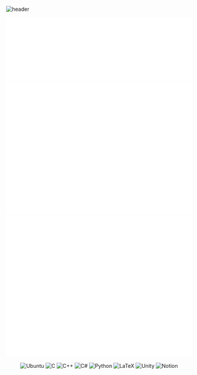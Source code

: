 ![header](https://capsule-render.vercel.app/api?type=waving&color=gradient&height=256&section=header&text=Hello%20World!&fontSize=75&animation=fadeIn&fontAlignY=38&desc=Welcome%20to%20my%20GitHub%20profile!%20Put%20stars,%20fork%20and%20contribute!&descAlignY=51&descAlign=62)
<p align="center">
    <img src="metrics.terminal.svg"> 
    <img src="metrics.plugin.leetcode.svg">
    <img src="metrics.plugin.skyline.svg">
</p>

<div align="center">
  
  ![Ubuntu](https://img.shields.io/badge/Ubuntu-E95420?style=for-the-badge&logo=ubuntu&logoColor=white)
  ![C](https://img.shields.io/badge/c-%2300599C.svg?style=for-the-badge&logo=c&logoColor=white)
  ![C++](https://img.shields.io/badge/c++-%2300599C.svg?style=for-the-badge&logo=c%2B%2B&logoColor=white)
  ![C#](https://img.shields.io/badge/c%23-%23239120.svg?style=for-the-badge&logo=c-sharp&logoColor=white)
  ![Python](https://img.shields.io/badge/python-3670A0?style=for-the-badge&logo=python&logoColor=ffdd54)
  ![LaTeX](https://img.shields.io/badge/latex-%23008080.svg?style=for-the-badge&logo=latex&logoColor=white)
  ![Unity](https://img.shields.io/badge/unity-%23000000.svg?style=for-the-badge&logo=unity&logoColor=white)
  ![Notion](https://img.shields.io/badge/Notion-%23000000.svg?style=for-the-badge&logo=notion&logoColor=white)
<div>
